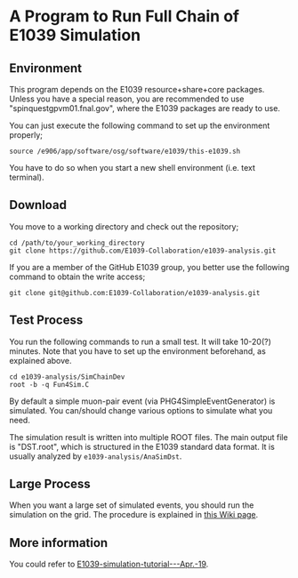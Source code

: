 # A Program to Run Full Chain of E1039 Simulation

## Environment

This program depends on the E1039 resource+share+core packages.
Unless you have a special reason, you are recommended to use "spinquestgpvm01.fnal.gov",
where the E1039 packages are ready to use.

You can just execute the following command to set up the environment properly;
```
source /e906/app/software/osg/software/e1039/this-e1039.sh
```
You have to do so when you start a new shell environment (i.e. text terminal).

## Download

You move to a working directory and check out the repository;
```
cd /path/to/your_working_directory
git clone https://github.com/E1039-Collaboration/e1039-analysis.git
```
If you are a member of the GitHub E1039 group, you better use the following command to obtain the write access;
```
git clone git@github.com:E1039-Collaboration/e1039-analysis.git
```

## Test Process

You run the following commands to run a small test.
It will take 10-20(?) minutes.
Note that you have to set up the environment beforehand, as explained above.

```
cd e1039-analysis/SimChainDev
root -b -q Fun4Sim.C
```

By default a simple muon-pair event (via PHG4SimpleEventGenerator) is simulated.
You can/should change various options to simulate what you need.

The simulation result is written into multiple ROOT files.
The main output file is "DST.root", which is structured in the E1039 standard data format.
It is usually analyzed by `e1039-analysis/AnaSimDst`.

## Large Process

When you want a large set of simulated events,
you should run the simulation on the grid.
The procedure is explained in
[this Wiki page](https://github.com/E1039-Collaboration/e1039-wiki/wiki/Submit-jobs-to-the-grid).

## More information

You could refer to
[E1039-simulation-tutorial---Apr.-19](https://github.com/E1039-Collaboration/e1039-wiki/wiki/E1039-simulation-tutorial---Apr.-19).
